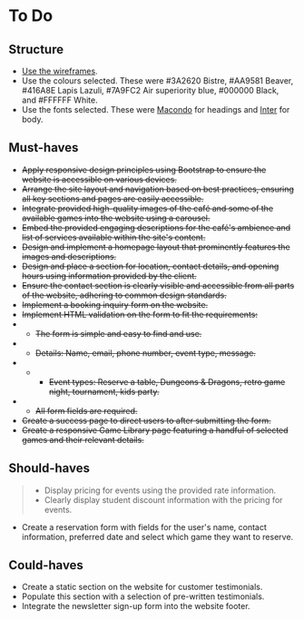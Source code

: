# To Do

## Structure

- [Use the wireframes](https://codeinstitute.s3.eu-west-1.amazonaws.com/Bootstrap/bootstrapM2-02.01.03-boardwalk-games-full-wireframes.pdf).
- Use the colours selected. These were \#3A2620 Bistre, \#AA9581 Beaver, \#416A8E Lapis Lazuli, \#7A9FC2 Air superiority blue, \#000000 Black, and \#FFFFFF White.
- Use the fonts selected. These were [Macondo](https://fonts.google.com/specimen/Macondo) for headings and [Inter](https://fonts.google.com/specimen/Inter) for body.

## Must-haves

- ~~Apply responsive design principles using Bootstrap to ensure the website is accessible on various devices.~~
- ~~Arrange the site layout and navigation based on best practices, ensuring all key sections and pages are easily accessible.~~
- ~~Integrate provided high-quality images of the café and some of the available games into the website using a carousel.~~
- ~~Embed the provided engaging descriptions for the café's ambience and list of services available within the site's content.~~
- ~~Design and implement a homepage layout that prominently features the images and descriptions.~~
- ~~Design and place a section for location, contact details, and opening hours using information provided by the client.~~
- ~~Ensure the contact section is clearly visible and accessible from all parts of the website, adhering to common design standards.~~
- ~~Implement a booking inquiry form on the website.~~
- ~~Implement HTML validation on the form to fit the requirements:~~
- - ~~The form is simple and easy to find and use.~~
- - ~~Details: Name, email, phone number, event type, message.~~
- - - ~~Event types: Reserve a table, Dungeons & Dragons, retro game night, tournament, kids party.~~
- - ~~All form fields are required.~~
- ~~Create a success page to direct users to after submitting the form.~~
- ~~Create a responsive Game Library page featuring a handful of selected games and their relevant details.~~

## Should-haves

>- Display pricing for events using the provided rate information.
>- Clearly display student discount information with the pricing for events.
- Create a reservation form with fields for the user's name, contact information, preferred date and select which game they want to reserve.

## Could-haves

- Create a static section on the website for customer testimonials.
- Populate this section with a selection of pre-written testimonials.
- Integrate the newsletter sign-up form into the website footer.